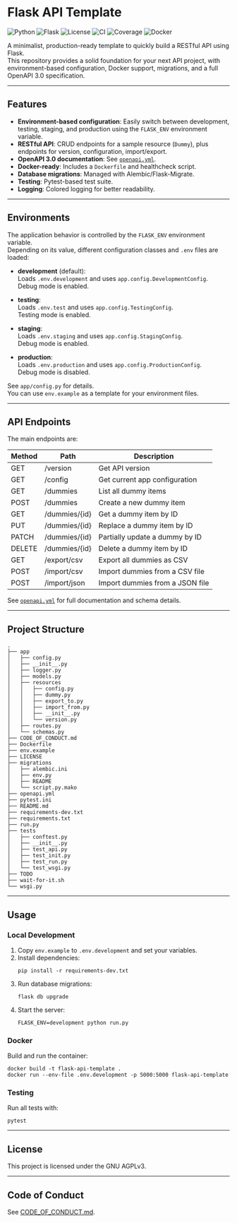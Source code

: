 # Flask API Template

![Python](https://img.shields.io/badge/python-3.8%2B-blue.svg)
![Flask](https://img.shields.io/badge/flask-%3E=2.0-green.svg)
![License](https://img.shields.io/badge/license-AGPLv3-blue.svg)
![CI](https://img.shields.io/github/actions/workflow/status/<your-username>/flask_api_template/ci.yml?branch=main)
![Coverage](https://img.shields.io/badge/coverage-pytest-yellow.svg)
![Docker](https://img.shields.io/badge/docker-ready-blue.svg)

A minimalist, production-ready template to quickly build a RESTful API using Flask.  
This repository provides a solid foundation for your next API project, with environment-based configuration, Docker support, migrations, and a full OpenAPI 3.0 specification.

---

## Features

- **Environment-based configuration**: Easily switch between development, testing, staging, and production using the `FLASK_ENV` environment variable.
- **RESTful API**: CRUD endpoints for a sample resource (`Dummy`), plus endpoints for version, configuration, import/export.
- **OpenAPI 3.0 documentation**: See [`openapi.yml`](openapi.yml).
- **Docker-ready**: Includes a `Dockerfile` and healthcheck script.
- **Database migrations**: Managed with Alembic/Flask-Migrate.
- **Testing**: Pytest-based test suite.
- **Logging**: Colored logging for better readability.

---

## Environments

The application behavior is controlled by the `FLASK_ENV` environment variable.  
Depending on its value, different configuration classes and `.env` files are loaded:

- **development** (default):  
  Loads `.env.development` and uses `app.config.DevelopmentConfig`.  
  Debug mode is enabled.

- **testing**:  
  Loads `.env.test` and uses `app.config.TestingConfig`.  
  Testing mode is enabled.

- **staging**:  
  Loads `.env.staging` and uses `app.config.StagingConfig`.  
  Debug mode is enabled.

- **production**:  
  Loads `.env.production` and uses `app.config.ProductionConfig`.  
  Debug mode is disabled.

See `app/config.py` for details.  
You can use `env.example` as a template for your environment files.

---

## API Endpoints

The main endpoints are:

| Method | Path             | Description                         |
|--------|------------------|-------------------------------------|
| GET    | /version         | Get API version                     |
| GET    | /config          | Get current app configuration       |
| GET    | /dummies         | List all dummy items                |
| POST   | /dummies         | Create a new dummy item             |
| GET    | /dummies/{id}    | Get a dummy item by ID              |
| PUT    | /dummies/{id}    | Replace a dummy item by ID          |
| PATCH  | /dummies/{id}    | Partially update a dummy by ID      |
| DELETE | /dummies/{id}    | Delete a dummy item by ID           |
| GET    | /export/csv      | Export all dummies as CSV           |
| POST   | /import/csv      | Import dummies from a CSV file      |
| POST   | /import/json     | Import dummies from a JSON file     |

See [`openapi.yml`](openapi.yml) for full documentation and schema details.

---

## Project Structure

```
.
├── app
│   ├── config.py
│   ├── __init__.py
│   ├── logger.py
│   ├── models.py
│   ├── resources
│   │   ├── config.py
│   │   ├── dummy.py
│   │   ├── export_to.py
│   │   ├── import_from.py
│   │   ├── __init__.py
│   │   └── version.py
│   ├── routes.py
│   └── schemas.py
├── CODE_OF_CONDUCT.md
├── Dockerfile
├── env.example
├── LICENSE
├── migrations
│   ├── alembic.ini
│   ├── env.py
│   ├── README
│   └── script.py.mako
├── openapi.yml
├── pytest.ini
├── README.md
├── requirements-dev.txt
├── requirements.txt
├── run.py
├── tests
│   ├── conftest.py
│   ├── __init__.py
│   ├── test_api.py
│   ├── test_init.py
│   ├── test_run.py
│   └── test_wsgi.py
├── TODO
├── wait-for-it.sh
└── wsgi.py
```

---

## Usage

### Local Development

1. Copy `env.example` to `.env.development` and set your variables.
2. Install dependencies:
   ```
   pip install -r requirements-dev.txt
   ```
3. Run database migrations:
   ```
   flask db upgrade
   ```
4. Start the server:
   ```
   FLASK_ENV=development python run.py
   ```

### Docker

Build and run the container:
```
docker build -t flask-api-template .
docker run --env-file .env.development -p 5000:5000 flask-api-template
```

### Testing

Run all tests with:
```
pytest
```

---

## License

This project is licensed under the GNU AGPLv3.

---

## Code of Conduct

See [CODE_OF_CONDUCT.md](CODE_OF_CONDUCT.md).
